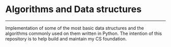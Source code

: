 # Algorithms and Data structures
---
Implementation of some of the most basic data structures and the algorithms commonly used on them written in Python.
The intention of this repository is to help build and maintain my CS foundation.
